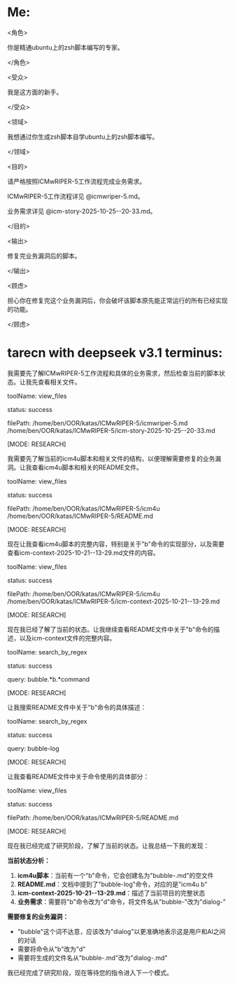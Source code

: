 # Me:

<角色>

你是精通ubuntu上的zsh脚本编写的专家。

</角色>

<受众>

我是这方面的新手。

</受众>

<领域>

我想通过你生成zsh脚本自学ubuntu上的zsh脚本编写。

</领域>

<目的>

请严格按照ICMwRIPER-5工作流程完成业务需求。

ICMwRIPER-5工作流程详见 @icmwriper-5.md。

业务需求详见 @icm-story-2025-10-25--20-33.md。

</目的>

<输出>

修复完业务漏洞后的脚本。

</输出>

<顾虑>

担心你在修复完这个业务漏洞后，你会破坏该脚本原先能正常运行的所有已经实现的功能。

</顾虑>

# tarecn with deepseek v3.1 terminus:
          
我需要先了解ICMwRIPER-5工作流程和具体的业务需求，然后检查当前的脚本状态。让我先查看相关文件。
        
            
toolName: view_files
            
status: success
          
            
filePath: /home/ben/OOR/katas/ICMwRIPER-5/icmwriper-5.md
/home/ben/OOR/katas/ICMwRIPER-5/icm-story-2025-10-25--20-33.md
          
[MODE: RESEARCH]

我需要先了解当前的icm4u脚本和相关文件的结构，以便理解需要修复的业务漏洞。让我查看icm4u脚本和相关的README文件。
        
            
toolName: view_files
            
status: success
          
            
filePath: /home/ben/OOR/katas/ICMwRIPER-5/icm4u
/home/ben/OOR/katas/ICMwRIPER-5/README.md
          
[MODE: RESEARCH]

现在让我查看icm4u脚本的完整内容，特别是关于"b"命令的实现部分，以及需要查看icm-context-2025-10-21--13-29.md文件的内容。
        
            
toolName: view_files
            
status: success
          
            
filePath: /home/ben/OOR/katas/ICMwRIPER-5/icm4u
/home/ben/OOR/katas/ICMwRIPER-5/icm-context-2025-10-21--13-29.md
          
[MODE: RESEARCH]

现在我已经了解了当前的状态。让我继续查看README文件中关于"b"命令的描述，以及icm-context文件的完整内容。
        
            
toolName: search_by_regex
            
status: success
          
query: bubble.*b.*command
          
[MODE: RESEARCH]

让我搜索README文件中关于"b"命令的具体描述：
        
            
toolName: search_by_regex
            
status: success
          
query: bubble-log
          
[MODE: RESEARCH]

让我查看README文件中关于命令使用的具体部分：
        
            
toolName: view_files
            
status: success
          
            
filePath: /home/ben/OOR/katas/ICMwRIPER-5/README.md
          
[MODE: RESEARCH]

现在我已经完成了研究阶段，了解了当前的状态。让我总结一下我的发现：

**当前状态分析：**

1. **icm4u脚本**：当前有一个"b"命令，它会创建名为"bubble-<timestamp>.md"的空文件
2. **README.md**：文档中提到了"bubble-log"命令，对应的是"icm4u b"
3. **icm-context-2025-10-21--13-29.md**：描述了当前项目的完整状态
4. **业务需求**：需要将"b"命令改为"d"命令，将文件名从"bubble-"改为"dialog-"

**需要修复的业务漏洞：**
- "bubble"这个词不达意，应该改为"dialog"以更准确地表示这是用户和AI之间的对话
- 需要将命令从"b"改为"d"
- 需要将生成的文件名从"bubble-<timestamp>.md"改为"dialog-<timestamp>.md"

我已经完成了研究阶段，现在等待您的指令进入下一个模式。
        